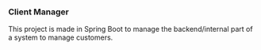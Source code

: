 ### Client Manager

This project is made in Spring Boot to manage the backend/internal part of a system to manage customers.

